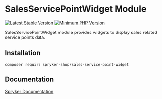 # SalesServicePointWidget Module
[![Latest Stable Version](https://poser.pugx.org/spryker-shop/sales-service-point-widget/v/stable.svg)](https://packagist.org/packages/spryker-shop/sales-service-point-widget)
[![Minimum PHP Version](https://img.shields.io/badge/php-%3E%3D%208.3-8892BF.svg)](https://php.net/)

SalesServicePointWidget module provides widgets to display sales related service points data.

## Installation

```
composer require spryker-shop/sales-service-point-widget
```

## Documentation

[Spryker Documentation](https://docs.spryker.com)
